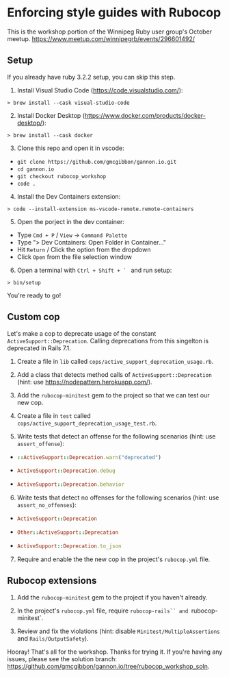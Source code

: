 # Enforcing style guides with Rubocop

This is the workshop portion of the Winnipeg Ruby user group's October meetup.
https://www.meetup.com/winnipegrb/events/296601492/

## Setup

If you already have ruby 3.2.2 setup, you can skip this step.

1. Install Visual Studio Code (https://code.visualstudio.com/):
```
> brew install --cask visual-studio-code
```

2. Install Docker Desktop (https://www.docker.com/products/docker-desktop/):
```
> brew install --cask docker
```

3. Clone this repo and open it in vscode:
- `git clone https://github.com/gmcgibbon/gannon.io.git`
- `cd gannon.io`
- `git checkout rubocop_workshop`
- `code .`

4. Install the Dev Containers extension:
```
> code --install-extension ms-vscode-remote.remote-containers
```

5. Open the porject in the dev container:
- Type `Cmd + P` / `View` -> `Command Palette`
- Type "> Dev Containers: Open Folder in Container..."
- Hit `Return` / Click the option from the dropdown
- Click `Open` from the file selection window

6. Open a terminal with ```Ctrl + Shift + ` ``` and run setup:
```
> bin/setup
```

You're ready to go!

## Custom cop

Let's make a cop to deprecate usage of the constant `ActiveSupport::Deprecation`. Calling deprecations from this singelton is deprecated in Rails 7.1.

1. Create a file in `lib` called `cops/active_support_deprecation_usage.rb`.

2. Add a class that detects method calls of `ActiveSupport::Deprecation` (hint: use https://nodepattern.herokuapp.com/).

3. Add the `rubocop-minitest` gem to the project so that we can test our new cop.

4. Create a file in `test` called `cops/active_support_deprecation_usage_test.rb`.

5. Write tests that detect an offense for the following scenarios (hint: use `assert_offense`):
- ```ruby
  ::ActiveSupport::Deprecation.warn("deprecated")
  ```
- ```ruby
  ActiveSupport::Deprecation.debug
  ```
- ```ruby
  ActiveSupport::Deprecation.behavior
  ```

6. Write tests that detect no offenses for the following scenarios (hint: use `assert_no_offenses`):
- ```ruby
  ActiveSupport::Deprecation
  ```
- ```ruby
  Other::ActiveSupport::Deprecation
  ```
- ```ruby
  ActiveSupport::Deprecation.to_json
  ```

7. Require and enable the the new cop in the project's `rubocop.yml` file. 

## Rubocop extensions

1. Add the `rubocop-minitest` gem to the project if you haven't already.

2. In the project's `rubocop.yml` file, require `rubocop-rails`` and `rubocop-minitest`.

3. Review and fix the violations (hint: disable `Minitest/MultipleAssertions` and `Rails/OutputSafety`).

Hooray! That's all for the workshop. Thanks for trying it. If you're having any issues, please see the solution branch: https://github.com/gmcgibbon/gannon.io/tree/rubocop_workshop_soln.
